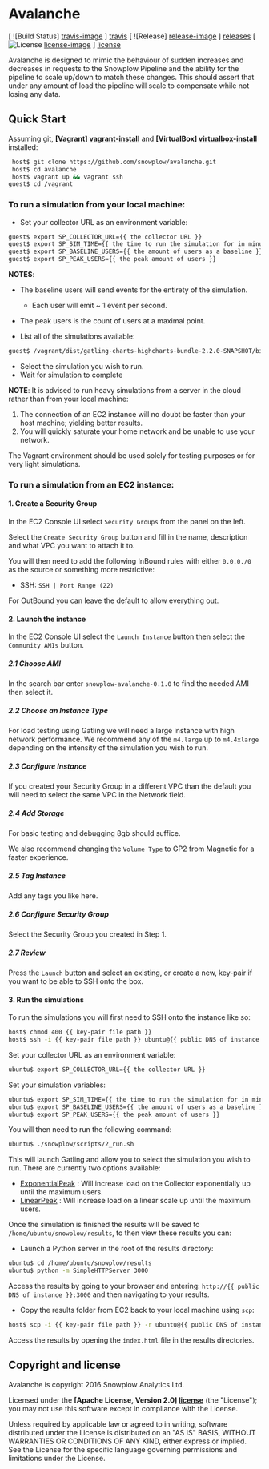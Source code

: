 # Avalanche

[ ![Build Status] [travis-image] ] [travis] [ ![Release] [release-image] ] [releases] [ ![License] [license-image] ] [license]

Avalanche is designed to mimic the behaviour of sudden increases and decreases in requests to the Snowplow Pipeline and the ability for the pipeline to scale up/down to match these changes.  This should assert that under any amount of load the pipeline will scale to compensate while not losing any data.

## Quick Start

Assuming git, **[Vagrant] [vagrant-install]** and **[VirtualBox] [virtualbox-install]** installed:

```bash
 host$ git clone https://github.com/snowplow/avalanche.git
 host$ cd avalanche
 host$ vagrant up && vagrant ssh
guest$ cd /vagrant
```

### To run a simulation from your local machine:

* Set your collector URL as an environment variable:

```bash
guest$ export SP_COLLECTOR_URL={{ the collector URL }}
guest$ export SP_SIM_TIME={{ the time to run the simulation for in minutes }}
guest$ export SP_BASELINE_USERS={{ the amount of users as a baseline }}
guest$ export SP_PEAK_USERS={{ the peak amount of users }}
```

__NOTES__:

* The baseline users will send events for the entirety of the simulation.
  - Each user will emit ~ 1 event per second.
* The peak users is the count of users at a maximal point.

* List all of the simulations available:

```bash
guest$ /vagrant/dist/gatling-charts-highcharts-bundle-2.2.0-SNAPSHOT/bin/gatling.sh -sf /vagrant/src/ -rf /vagrant/dist/results/ -m
```

* Select the simulation you wish to run.
* Wait for simulation to complete

__NOTE__: It is advised to run heavy simulations from a server in the cloud rather than from your local machine:

1. The connection of an EC2 instance will no doubt be faster than your host machine; yielding better results.
2. You will quickly saturate your home network and be unable to use your network.

The Vagrant environment should be used solely for testing purposes or for very light simulations.

### To run a simulation from an EC2 instance:

#### 1. Create a Security Group

In the EC2 Console UI select `Security Groups` from the panel on the left.

Select the `Create Security Group` button and fill in the name, description and what VPC you want to attach it to.

You will then need to add the following InBound rules with either `0.0.0./0` as the source or something more restrictive:

* SSH: `SSH | Port Range (22)`

For OutBound you can leave the default to allow everything out.

#### 2. Launch the instance

In the EC2 Console UI select the `Launch Instance` button then select the `Community AMIs` button.

##### 2.1 Choose AMI

In the search bar enter `snowplow-avalanche-0.1.0` to find the needed AMI then select it.

##### 2.2 Choose an Instance Type

For load testing using Gatling we will need a large instance with high network performance.  We recommend any of the `m4.large` up to `m4.4xlarge` depending on the intensity of the simulation you wish to run.

##### 2.3 Configure Instance

If you created your Security Group in a different VPC than the default you will need to select the same VPC in the Network field.

##### 2.4 Add Storage

For basic testing and debugging 8gb should suffice.

We also recommend changing the `Volume Type` to GP2 from Magnetic for a faster experience.

##### 2.5 Tag Instance

Add any tags you like here.

##### 2.6 Configure Security Group

Select the Security Group you created in Step 1.

##### 2.7 Review

Press the `Launch` button and select an existing, or create a new, key-pair if you want to be able to SSH onto the box.

#### 3. Run the simulations

To run the simulations you will first need to SSH onto the instance like so:

```bash
host$ chmod 400 {{ key-pair file path }}
host$ ssh -i {{ key-pair file path }} ubuntu@{{ public DNS of instance }}
```

Set your collector URL as an environment variable:

```bash
ubuntu$ export SP_COLLECTOR_URL={{ the collector URL }}
```

Set your simulation variables:

```bash
ubuntu$ export SP_SIM_TIME={{ the time to run the simulation for in minutes }}
ubuntu$ export SP_BASELINE_USERS={{ the amount of users as a baseline }}
ubuntu$ export SP_PEAK_USERS={{ the peak amount of users }}
```

You will then need to run the following command:

```bash
ubuntu$ ./snowplow/scripts/2_run.sh
```

This will launch Gatling and allow you to select the simulation you wish to run.  There are currently two options available:

* [ExponentialPeak](https://github.com/snowplow/avalanche/blob/master/src/main/com/snowplowanalytics/avalanche/ExponentialPeak.scala#L20-L44) : Will increase load on the Collector exponentially up until the maximum users.
* [LinearPeak](https://github.com/snowplow/avalanche/blob/master/src/main/com/snowplowanalytics/avalanche/LinearPeak.scala#L20-L39) : Will increase load on a linear scale up until the maximum users.

Once the simulation is finished the results will be saved to `/home/ubuntu/snowplow/results`, to then view these results you can:

* Launch a Python server in the root of the results directory:

```bash
ubuntu$ cd /home/ubuntu/snowplow/results
ubuntu$ python -m SimpleHTTPServer 3000
```

Access the results by going to your browser and entering: `http://{{ public DNS of instance }}:3000` and then navigating to your results.

* Copy the results folder from EC2 back to your local machine using `scp`:

```bash
host$ scp -i {{ key-pair file path }} -r ubuntu@{{ public DNS of instance }}:/home/ubuntu/snowplow/results {{ local directory }}
```

Access the results by opening the `index.html` file in the results directories.

## Copyright and license

Avalanche is copyright 2016 Snowplow Analytics Ltd.

Licensed under the **[Apache License, Version 2.0] [license]** (the "License");
you may not use this software except in compliance with the License.

Unless required by applicable law or agreed to in writing, software
distributed under the License is distributed on an "AS IS" BASIS,
WITHOUT WARRANTIES OR CONDITIONS OF ANY KIND, either express or implied.
See the License for the specific language governing permissions and
limitations under the License.

[vagrant-install]: http://docs.vagrantup.com/v2/installation/index.html
[virtualbox-install]: https://www.virtualbox.org/wiki/Downloads
[license]: http://www.apache.org/licenses/LICENSE-2.0

[travis]: https://travis-ci.org/snowplow/avalanche
[travis-image]: https://travis-ci.org/snowplow/avalanche.svg?branch=master

[release-image]: http://img.shields.io/badge/release-0.1.0-blue.svg?style=flat
[releases]: https://github.com/snowplow/avalanche/releases

[license-image]: http://img.shields.io/badge/license-Apache--2-blue.svg?style=flat
[license]: http://www.apache.org/licenses/LICENSE-2.0
